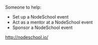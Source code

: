Someone to help:
- Set up a NodeSchool event 
- Act as a mentor at a NodeSchool event 
- Sponsor a NodeSchool event 

http://nodeschool.io/
